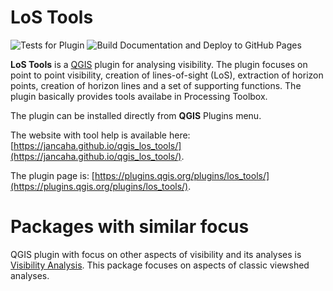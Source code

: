 # LoS Tools

![Tests for Plugin](https://github.com/JanCaha/qgis_los_tools/workflows/Tests%20for%20Plugin/badge.svg)
![Build Documentation and Deploy to GitHub Pages](https://github.com/JanCaha/qgis_los_tools/workflows/Build%20Documentation%20and%20Deploy%20to%20GitHub%20Pages/badge.svg)

**LoS Tools** is a [QGIS](https://qgis.org/en/site/) plugin for analysing visibility. The plugin focuses on point to point visibility, creation of lines-of-sight (LoS), extraction of horizon points, creation of horizon lines and a set of supporting functions. The plugin basically provides tools availabe in Processing Toolbox.

The plugin can be installed directly from **QGIS** Plugins menu.

The website with tool help is available here: [https://jancaha.github.io/qgis_los_tools/](https://jancaha.github.io/qgis_los_tools/).

The plugin page is: [https://plugins.qgis.org/plugins/los_tools/](https://plugins.qgis.org/plugins/los_tools/).

# Packages with similar focus

QGIS plugin with focus on other aspects of visibility and its analyses is [Visibility Analysis](https://www.zoran-cuckovic.from.hr/QGIS-visibility-analysis/). This package focuses on aspects of classic viewshed analyses.